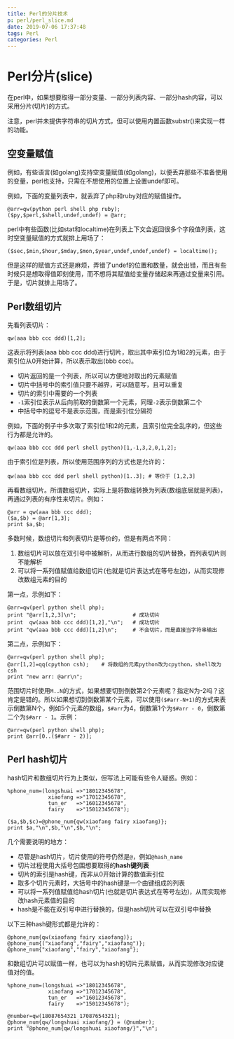 ```yaml
---
title: Perl的分片技术
p: perl/perl_slice.md
date: 2019-07-06 17:37:48
tags: Perl
categories: Perl
---
```


# Perl分片(slice)

在perl中，如果想要取得一部分变量、一部分列表内容、一部分hash内容，可以采用分片(切片)的方式。

注意，perl并未提供字符串的切片方式，但可以使用内置函数substr()来实现一样的功能。

## 空变量赋值

例如，有些语言(如golang)支持空变量赋值(如golang)，以便丢弃那些不准备使用的变量，perl也支持，只需在不想使用的位置上设置undef即可。

例如，下面的变量列表中，就丢弃了php和ruby对应的赋值操作。
```
@arr=qw(python perl shell php ruby);
($py,$perl,$shell,undef,undef) = @arr;
```
perl中有些函数(比如stat和localtime)在列表上下文会返回很多个字段值列表，这时空变量赋值的方式就排上用场了：
```
($sec,$min,$hour,$mday,$mon,$year,undef,undef,undef) = localtime();
```

但是这样的赋值方式还是麻烦，弄错了undef的位置和数量，就会出错，而且有些时候只是想取得值即刻使用，而不想将其赋值给变量存储起来再通过变量来引用。于是，切片就排上用场了。

## Perl数组切片

先看列表切片：

```
qw(aaa bbb ccc ddd)[1,2];
```

这表示将列表(aaa bbb ccc ddd)进行切片，取出其中索引位为1和2的元素，由于索引位从0开始计算，所以表示取出(bbb ccc)。

- 切片返回的是一个列表，所以可以方便地对取出的元素赋值
- 切片中括号中的索引值只要不越界，可以随意写，且可以重复
- 切片的索引中需要的一个列表
- `-1`索引位表示从后向前取的倒数第一个元素，同理`-2`表示倒数第二个
- 中括号中的逗号不是表示范围，而是索引位分隔符

例如，下面的例子中多次取了索引位1和2的元素，且索引位完全乱序的，但这些行为都是允许的。
```
qw(aaa bbb ccc ddd perl shell python)[1,-1,3,2,0,1,2];
```

由于索引位是列表，所以使用范围序列的方式也是允许的：
```
qw(aaa bbb ccc ddd perl shell python)[1..3]; # 等价于 [1,2,3]
```

再看数组切片。所谓数组切片，实际上是将数组转换为列表(数组底层就是列表)，再通过列表的有序性来切片。例如：
```
@arr = qw(aaa bbb ccc ddd);
($a,$b) = @arr[1,3];
print $a,$b;
```

多数时候，数组切片和列表切片是等价的，但是有两点不同：
1. 数组切片可以放在双引号中被解析，从而进行数组的切片替换，而列表切片则不能解析
2. 可以将一系列值赋值给数组切片(也就是切片表达式在等号左边)，从而实现修改数组元素的目的

第一点，示例如下：
```
@arr=qw(perl python shell php);
print "@arr[1,2,3]\n";                  # 成功切片
print  qw(aaa bbb ccc ddd)[1,2],"\n";   # 成功切片
print "qw(aaa bbb ccc ddd)[1,2]\n";     # 不会切片，而是直接当字符串输出
```

第二点，示例如下：
```
@arr=qw(perl python shell php);
@arr[1,2]=qq(cpython csh);    # 将数组的元素python改为cpython，shell改为csh
print "new arr: @arr\n";
```

范围切片时使用`M..N`的方式，如果想要切到倒数第2个元素呢？指定N为-2吗？这肯定是错的。所以如果想切到倒数第某个元素，可以使用`($#arr-N+1)`的方式来表示倒数第N个，例如5个元素的数组，`$#arr`为4，倒数第1个为`$#arr - 0`，倒数第二个为`$#arr - 1`。示例：
```
@arr=qw(perl python shell php);
print @arr[0..($#arr - 2)];
```

## Perl hash切片

hash切片和数组切片行为上类似，但写法上可能有些令人疑惑。例如：
```
%phone_num=(longshuai =>"18012345678",
             xiaofang =>"17012345678",
             tun_er   =>"16012345678",
             fairy    =>"15012345678");

($a,$b,$c)=@phone_num{qw(xiaofang fairy xiaofang)};
print $a,"\n",$b,"\n",$b,"\n";
```

几个需要说明的地方：
- 尽管是hash切片，切片使用的符号仍然是`@`，例如`@hash_name`
- 切片过程使用大括号包围想要取得的**hash键列表**
- 切片的索引是hash键，而非从0开始计算的数值索引位
- 取多个切片元素时，大括号中的hash键是一个由键组成的列表
- 可以将一系列值赋值给hash切片(也就是切片表达式在等号左边)，从而实现修改hash元素值的目的
- hash是不能在双引号中进行替换的，但是hash切片可以在双引号中替换

以下三种hash键形式都是允许的：
```
@phone_num{qw(xiaofang fairy xiaofang)};
@phone_num{("xiaofang","fairy","xiaofang")};
@phone_num{"xiaofang","fairy","xiaofang"};
```

和数组切片可以赋值一样，也可以为hash的切片元素赋值，从而实现修改对应键值对的值。
```
%phone_num=(longshuai =>"18012345678",
             xiaofang =>"17012345678",
             tun_er   =>"16012345678",
             fairy    =>"15012345678");

@number=qw(18087654321 17087654321);
@phone_num{qw/longshuai xiaofang/} = (@number);
print "@phone_num{qw/longshuai xiaofang/}","\n";
```
